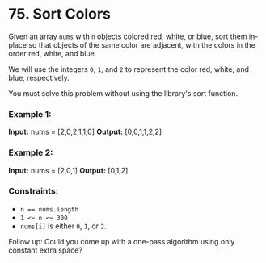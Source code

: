 # 75. Sort Colors

Given an array `nums` with `n` objects colored red, white, or blue, sort them in-place so that objects of the same color are adjacent, with the colors in the order red, white, and blue.

We will use the integers `0`, `1`, and `2` to represent the color red, white, and blue, respectively.

You must solve this problem without using the library's sort function.


### Example 1:

**Input:** nums = [2,0,2,1,1,0]
**Output:** [0,0,1,1,2,2]

### Example 2:

**Input:** nums = [2,0,1]
**Output:** [0,1,2]
 

### Constraints:

- `n == nums.length`
- `1 <= n <= 300`
- `nums[i]` is either `0`, `1`, or `2`.
 

Follow up: Could you come up with a one-pass algorithm using only constant extra space?